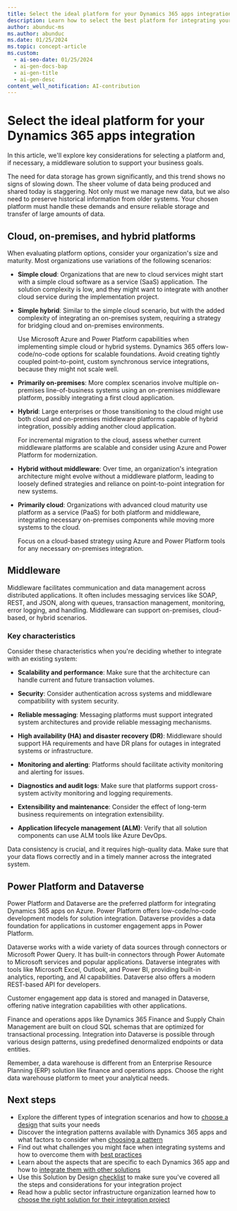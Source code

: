 ```yaml
---
title: Select the ideal platform for your Dynamics 365 apps integration
description: Learn how to select the best platform for integrating your Dynamics 365 apps to meet your business objectives.
author: abunduc-ms
ms.author: abunduc
ms.date: 01/25/2024
ms.topic: concept-article
ms.custom:
  - ai-seo-date: 01/25/2024
  - ai-gen-docs-bap
  - ai-gen-title
  - ai-gen-desc
content_well_notification: AI-contribution
---
```


# Select the ideal platform for your Dynamics 365 apps integration

In this article, we'll explore key considerations for selecting a platform and, if necessary, a middleware solution to support your business goals.

The need for data storage has grown significantly, and this trend shows no signs of slowing down. The sheer volume of data being produced and shared today is staggering. Not only must we manage new data, but we also need to preserve historical information from older systems. Your chosen platform must handle these demands and ensure reliable storage and transfer of large amounts of data.

## Cloud, on-premises, and hybrid platforms

When evaluating platform options, consider your organization's size and maturity. Most organizations use variations of the following scenarios:

- **Simple cloud**: Organizations that are new to cloud services might start with a simple cloud software as a service (SaaS) application. The solution complexity is low, and they might want to integrate with another cloud service during the implementation project.

- **Simple hybrid**: Similar to the simple cloud scenario, but with the added complexity of integrating an on-premises system, requiring a strategy for bridging cloud and on-premises environments.

  Use Microsoft Azure and Power Platform capabilities when implementing simple cloud or hybrid systems. Dynamics 365 offers low-code/no-code options for scalable foundations. Avoid creating tightly coupled point-to-point, custom synchronous service integrations, because they might not scale well.

- **Primarily on-premises**: More complex scenarios involve multiple on-premises line-of-business systems using an on-premises middleware platform, possibly integrating a first cloud application.

- **Hybrid**: Large enterprises or those transitioning to the cloud might use both cloud and on-premises middleware platforms capable of hybrid integration, possibly adding another cloud application.

  For incremental migration to the cloud, assess whether current middleware platforms are scalable and consider using Azure and Power Platform for modernization.

- **Hybrid without middleware**: Over time, an organization's integration architecture might evolve without a middleware platform, leading to loosely defined strategies and reliance on point-to-point integration for new systems.

- **Primarily cloud**: Organizations with advanced cloud maturity use platform as a service (PaaS) for both platform and middleware, integrating necessary on-premises components while moving more systems to the cloud.

  Focus on a cloud-based strategy using Azure and Power Platform tools for any necessary on-premises integration.

## Middleware

Middleware facilitates communication and data management across distributed applications. It often includes messaging services like SOAP, REST, and JSON, along with queues, transaction management, monitoring, error logging, and handling. Middleware can support on-premises, cloud-based, or hybrid scenarios.

### Key characteristics

Consider these characteristics when you're deciding whether to integrate with an existing system:

- **Scalability and performance**: Make sure that the architecture can handle current and future transaction volumes.

- **Security**: Consider authentication across systems and middleware compatibility with system security.

- **Reliable messaging**: Messaging platforms must support integrated system architectures and provide reliable messaging mechanisms.

- **High availability (HA) and disaster recovery (DR)**: Middleware should support HA requirements and have DR plans for outages in integrated systems or infrastructure.

- **Monitoring and alerting**: Platforms should facilitate activity monitoring and alerting for issues.

- **Diagnostics and audit logs**: Make sure that platforms support cross-system activity monitoring and logging requirements.

- **Extensibility and maintenance**: Consider the effect of long-term business requirements on integration extensibility.

- **Application lifecycle management (ALM)**: Verify that all solution components can use ALM tools like Azure DevOps.

Data consistency is crucial, and it requires high-quality data. Make sure that your data flows correctly and in a timely manner across the integrated system.

## Power Platform and Dataverse

Power Platform and Dataverse are the preferred platform for integrating Dynamics 365 apps on Azure. Power Platform offers low-code/no-code development models for solution integration. Dataverse provides a data foundation for applications in customer engagement apps in Power Platform.

Dataverse works with a wide variety of data sources through connectors or Microsoft Power Query. It has built-in connectors through Power Automate to Microsoft services and popular applications. Dataverse integrates with tools like Microsoft Excel, Outlook, and Power BI, providing built-in analytics, reporting, and AI capabilities. Dataverse also offers a modern REST-based API for developers.

Customer engagement app data is stored and managed in Dataverse, offering native integration capabilities with other applications.

Finance and operations apps like Dynamics 365 Finance and Supply Chain Management are built on cloud SQL schemas that are optimized for transactional processing. Integration into Dataverse is possible through various design patterns, using predefined denormalized endpoints or data entities.

Remember, a data warehouse is different from an Enterprise Resource Planning (ERP) solution like finance and operations apps. Choose the right data warehouse platform to meet your analytical needs.

## Next steps

- Explore the different types of integration scenarios and how to [choose a design](integrate-other-solutions-choose-design.md) that suits your needs
- Discover the integration patterns available with Dynamics 365 apps and what factors to consider when [choosing a pattern](integrate-other-solutions-choose-pattern.md)
- Find out what challenges you might face when integrating systems and how to overcome them with [best practices](integrate-other-solutions-challenges.md)
- Learn about the aspects that are specific to each Dynamics 365 app and how to [integrate them with other solutions](integrate-other-solutions-guidance-product.md)
- Use this Solution by Design [checklist](integrate-other-solutions-checklist.md) to make sure you've covered all the steps and considerations for your integration project
- Read how a public sector infrastructure organization learned how to [choose the right solution for their integration project](integrate-other-solutions-case-study.md)
